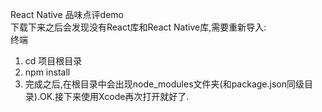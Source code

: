 React Native 品味点评demo <br />
下载下来之后会发现没有React库和React Native库,需要重新导入:<br />
终端<br />
1. cd 项目根目录<br />
2. npm install<br />
3. 完成之后,在根目录中会出现node_modules文件夹(和package.json同级目录).OK.接下来使用Xcode再次打开就好了.<br />
